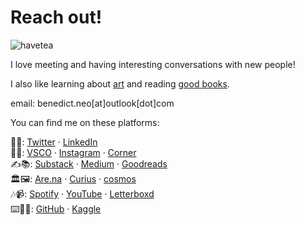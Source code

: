 # Reach out!

![havetea](/images/havetea.jpeg)

I love meeting and having interesting conversations with new people!

I also like learning about [art](/tags/art) and reading [good books](https://www.goodreads.com/review/list/103179068-benedict-neo?shelf=to-read).

email: benedict.neo[at]outlook[dot]com

You can find me on these platforms:

💬📲: [Twitter](https://twitter.com/benxneo) · [LinkedIn](https://www.linkedin.com/in/benedictneo/)  
🤳📸: [VSCO](https://vsco.co/benxneo/gallery) · [Instagram](https://www.instagram.com/benthesaint/) · [Corner](https://www.corner.inc/benedict)  
✍️📚: [Substack](https://substack.com/@bneo) · [Medium](https://benedictxneo.medium.com/) · [Goodreads](https://goodreads.com/bneo)  
🏛️🖼️: [Are.na](https://www.are.na/benedict-neo) · [Curius](https://curius.app/benedict-neo) · [cosmos](https://www.cosmos.so/benedictneo)  
🎶📹: [Spotify](https://open.spotify.com/user/31w6rspp4fe5ihwoimt4of5tcwiu) · [YouTube](http://www.youtube.com/@benxneo) · [Letterboxd](https://letterboxd.com/benneo/)  
⌨️👨‍💻: [GitHub](https://github.com/benthecoder) · [Kaggle](https://www.kaggle.com/benthecoder/competitions)

